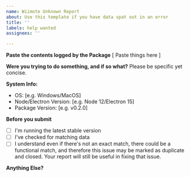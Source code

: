 ```yaml
---
name: Wiimote Unknown Report
about: Use this template if you have data spat out in an error
title: ''
labels: help wanted
assignees: ''

---
```


**Paste the contents logged by the Package**
[ Paste things here ]

**Were you trying to do something, and if so what?**
Please be specific yet concise.

**System Info:**
- OS: [e.g. Windows/MacOS]
- Node/Electron Version: [e.g. Node 12/Electron 15]
- Package Version: [e.g. v0.2.0]

**Before you submit**
- [ ] I'm running the latest stable version
- [ ] I've checked for matching data
- [ ] I understand even if there's not an exact match, there could be a functional match, and therefore this issue may be marked as duplicate and closed. Your report will still be useful in fixing that issue.

**Anything Else?**
